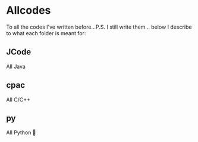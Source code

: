 # Allcodes
To all the codes I've written before...P.S. I still write them...
below I describe to what each folder is meant for:
## JCode
All Java
## cpac
All C/C++
## py
All Python :snake:
